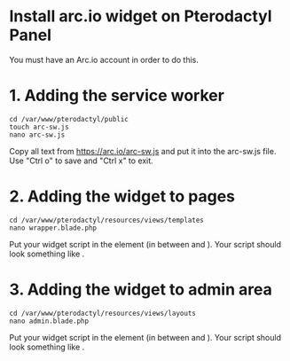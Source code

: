 # Install arc.io widget on Pterodactyl Panel
You must have an Arc.io account in order to do this.

# 1. Adding the service worker
```
cd /var/www/pterodactyl/public
touch arc-sw.js
nano arc-sw.js
```
Copy all text from https://arc.io/arc-sw.js and put it into the arc-sw.js file.
Use "Ctrl o" to save and "Ctrl x" to exit.

# 2. Adding the widget to pages
```
cd /var/www/pterodactyl/resources/views/templates
nano wrapper.blade.php
```
Put your widget script in the <head> element (in between <head> and </head>).
Your script should look something like <script async src="https://arc.io/widget.min.js#MyArcScript"></script>.

# 3. Adding the widget to admin area
```
cd /var/www/pterodactyl/resources/views/layouts
nano admin.blade.php
```
Put your widget script in the <head> element (in between <head> and </head>).
Your script should look something like <script async src="https://arc.io/widget.min.js#MyArcScript"></script>.
